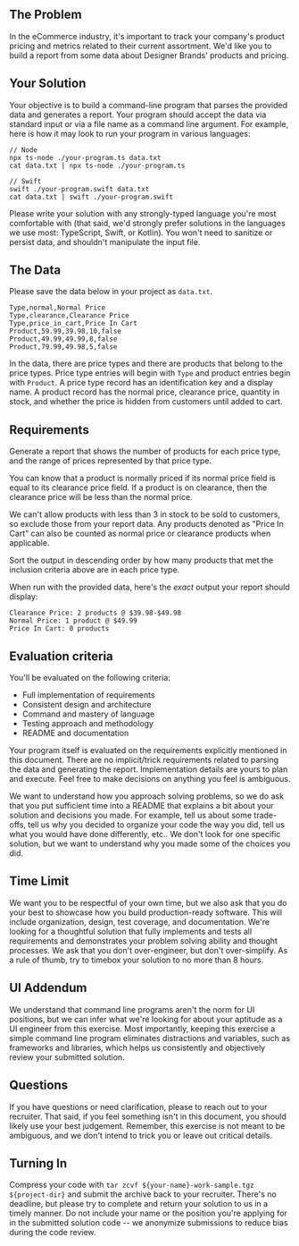 ## The Problem

In the eCommerce industry, it's important to track your company's product
pricing and metrics related to their current assortment. We'd like you to build
a report from some data about Designer Brands' products and pricing.

## Your Solution

Your objective is to build a command-line program that parses the provided data
and generates a report. Your program should accept the data via standard input
or via a file name as a command line argument. For example, here is how it may
look to run your program in various languages:

```
// Node
npx ts-node ./your-program.ts data.txt
cat data.txt | npx ts-node ./your-program.ts

// Swift
swift ./your-program.swift data.txt
cat data.txt | swift ./your-program.swift
```

Please write your solution with any strongly-typed language you're most
comfortable with (that said, we'd strongly prefer solutions in the languages we
use most: TypeScript, Swift, or Kotlin). You won't need to sanitize or persist
data, and shouldn't manipulate the input file.

## The Data

Please save the data below in your project as `data.txt`.

```
Type,normal,Normal Price
Type,clearance,Clearance Price
Type,price_in_cart,Price In Cart
Product,59.99,39.98,10,false
Product,49.99,49.99,8,false
Product,79.99,49.98,5,false
```

In the data, there are price types and there are products that belong to the
price types. Price type entries will begin with `Type` and product entries begin
with `Product`. A price type record has an identification key and a display name. 
A product record has the normal price, clearance price, quantity in stock, and
whether the price is hidden from customers until added to cart.

## Requirements

Generate a report that shows the number of products for each price type, and the
range of prices represented by that price type.

You can know that a product is normally priced if its normal price field is
equal to its clearance price field. If a product is on clearance, then the
clearance price will be less than the normal price.

We can't allow products with less than 3 in stock to be sold to customers, so
exclude those from your report data. Any products denoted as "Price In Cart" can
also be counted as normal price or clearance products when applicable.

Sort the output in descending order by how many products that met the inclusion
criteria above are in each price type.

When run with the provided data, here's the _exact_ output your report should
display:

```
Clearance Price: 2 products @ $39.98-$49.98
Normal Price: 1 product @ $49.99
Price In Cart: 0 products
```

## Evaluation criteria

You'll be evaluated on the following criteria:

- Full implementation of requirements
- Consistent design and architecture
- Command and mastery of language
- Testing approach and methodology
- README and documentation

Your program itself is evaluated on the requirements explicitly mentioned in
this document. There are no implicit/trick requirements related to parsing the
data and generating the report. Implementation details are yours to plan and
execute. Feel free to make decisions on anything you feel is ambiguous.

We want to understand how you approach solving problems, so we do ask that you
put sufficient time into a README that explains a bit about your solution and
decisions you made. For example, tell us about some trade-offs, tell us why you
decided to organize your code the way you did, tell us what you would have done
differently, etc.. We don't look for one specific solution, but we want to
understand why you made some of the choices you did.

## Time Limit

We want you to be respectful of your own time, but we also ask that you do your
best to showcase how you build production-ready software. This will include
organization, design, test coverage, and documentation. We're looking for a
thoughtful solution that fully implements and tests all requirements and
demonstrates your problem solving ability and thought processes. We ask that you
don't over-engineer, but don't over-simplify. As a rule of thumb, try to timebox
your solution to no more than 8 hours.

## UI Addendum

We understand that command line programs aren't the norm for UI positions, but
we can infer what we're looking for about your aptitude as a UI engineer from
this exercise. Most importantly, keeping this exercise a simple command line
program eliminates distractions and variables, such as frameworks and libraries,
which helps us consistently and objectively review your submitted solution.

## Questions

If you have questions or need clarification, please to reach out to your
recruiter. That said, if you feel something isn't in this document, you should
likely use your best judgement. Remember, this exercise is not meant to be
ambiguous, and we don't intend to trick you or leave out critical details.

## Turning In

Compress your code with `tar zcvf ${your-name}-work-sample.tgz ${project-dir}`
and submit the archive back to your recruiter. There's no deadline, but please
try to complete and return your solution to us in a timely manner. Do not
include your name or the position you're applying for in the submitted solution
code -- we anonymize submissions to reduce bias during the code review.
